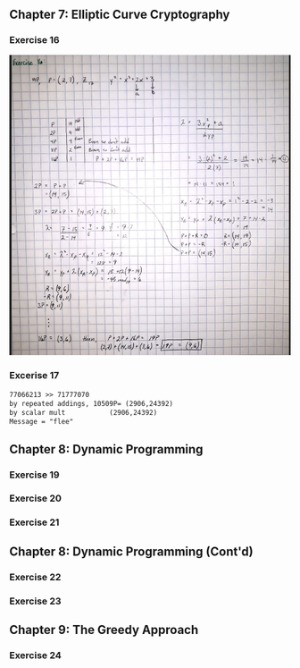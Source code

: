 ## Chapter 7: Elliptic Curve Cryptography
### Exercise 16
![](output/Exercise16.PNG)

### Excerise 17

```
77066213 >> 71777070
by repeated addings, 10509P= (2906,24392)
by scalar mult           (2906,24392)
Message = "flee"
```

## Chapter 8: Dynamic Programming
### Exercise 19

### Exercise 20

### Exercise 21

## Chapter 8: Dynamic Programming (Cont'd)
### Exercise 22

### Exercise 23

## Chapter 9: The Greedy Approach
### Exercise 24
